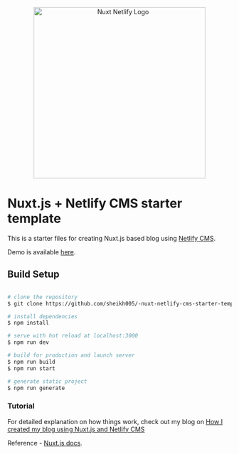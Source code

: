 <p align="center">
  <img width="386" src="https://raw.githubusercontent.com/sheikh005/nuxt-netlify-cms-starter-template/master/static/img/nuxt-netlify-cms.png" alt="Nuxt Netlify Logo" />
</p>

# Nuxt.js + Netlify CMS starter template

This is a starter files for creating Nuxt.js based blog using [Netlify CMS](https://www.netlifycms.org/).

Demo is available [here](https://infallible-turing-e3d402.netlify.app/).

## Build Setup

```bash

# clone the repository
$ git clone https://github.com/sheikh005/-nuxt-netlify-cms-starter-template.git

# install dependencies
$ npm install

# serve with hot reload at localhost:3000
$ npm run dev

# build for production and launch server
$ npm run build
$ npm run start

# generate static project
$ npm run generate
```

### Tutorial

For detailed explanation on how things work, check out my blog on [How I created my blog using Nuxt.js and Netlify CMS](https://frikishaan.xyz/blog/creating-a-blog-with-nuxtjs-and-netlifycms-1?utm_source=github&utm_medium=tutorial_link&utm_campaign=starter_repo)

Reference - [Nuxt.js docs](https://www.netlifycms.org/docs/nuxt/).
